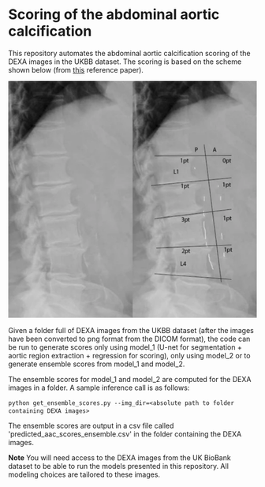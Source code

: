 # Scoring of the abdominal aortic calcification

This repository automates the abdominal aortic calcification scoring of the DEXA images in the UKBB dataset. The scoring is based on the scheme shown below (from [this](https://bmcnephrol.biomedcentral.com/articles/10.1186/s12882-017-0480-2) reference paper).

![ScreenShot](model_1/images/Abdominal_aortic_calcification_quantification.png)

Given a folder full of DEXA images from the UKBB dataset (after the images have been converted to png format from the DICOM format), the code can be run to generate scores only using model_1 (U-net for segmentation + aortic region extraction + regression for scoring), only using model_2 or to generate ensemble scores from model_1 and model_2.

The ensemble scores for model_1 and model_2 are computed for the DEXA images in a folder. A sample inference call is as follows:

```
python get_ensemble_scores.py --img_dir=<absolute path to folder containing DEXA images>
```

The ensemble scores are output in a csv file called 'predicted_aac_scores_ensemble.csv' in the folder containing the DEXA images.

**Note**
You will need access to the DEXA images from the UK BioBank dataset to be able to run the models presented in this repository. All modeling choices are tailored to these images.
